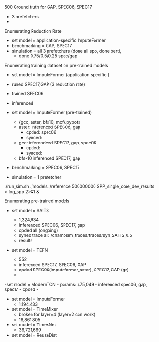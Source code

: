 500 Ground truth for GAP, SPEC06, SPEC17
- 3 prefetchers
-
Enumerating Reduction Rate
- set model = application-specific ImputeFormer
- benchmarking = GAP, SPEC17
- simulation = all 3 prefetchers (done all spp, done berti,
	- done 0.75/0.5/0.25 spec/gap )

Enumerating training dataset on pre-trained models
- set model = ImputeFormer (application specific	)
- runed SPEC17,GAP (3 reduction rate)
- trained SPEC06 
- inferenced

- set model = ImputeFormer (pre-trained)
	- {gcc, aster, bfs10, mcf}.pypots	
	- aster: inferenced  SPEC06, gap
		- cpded: spec06
		- synced:
	- gcc: inferendced SPEC17, gap, spec06
		- cpded:
		- synced:
	- bfs-10 inferenced SPEC17, gap


- benchmarking = SPEC06, SPEC17
- simulation = 1 prefetcher

./run_sim.sh ./models ./reference 500000000 SPP_single_core_dev_results > log_spp 2>&1 &

Enumerating pre-trained models
- set model = SAITS
	- 1,324,934
	- inferenced SPEC06, SPEC17, gap
	- cpded all (ongoing)
	- syned trace all: /champsim_traces/traces/syn_SAITS_0.5
	- results
	
- set model = TEFN
	- 552
	- inferenced SPEC17, SPEC06, GAP
	- cpded SPEC06(imputeformer_aster), SPEC17, GAP (gz)
	- 

-set model = ModernTCN
	- params:  475,049
	- inferenced spec06, gap, spec17 
	- cpded
	- 
- set model = ImputeFormer 
	- 1,194,433
- set model = TimeMixer
	- broken for layer=4 (layer=2 can work)
	- 16,861,805
- set model = TimesNet
	- 36,721,669
- set model = ReuseDist
<!--stackedit_data:
eyJoaXN0b3J5IjpbODkyNjMwMzksMTM1NzcxODA5LC0xOTUxNz
Q5NjI5LDYxMjUyNjU0MywxMzgwNjEyNzQ5LDQ3MTkzMTQwNCwx
Nzk5NDAxODE0LDY3NjI4MTU2NCwtMTgwNjMxNDQ1OCwxNzM1Mz
QzMjY1LDIwNzM2NjQwMDgsLTExNjU5NTYwNjAsLTE1ODk5ODQy
ODQsMzU2MjkxMDQzLC0xMTIwODAwNTU4LC0yNjI4OTA2ODYsLT
E0OTg0NjU5ODAsLTE2MzgwNDU1OTMsLTE5Mzc0NzQ2NzgsMTk2
OTQyODQ4XX0=
-->